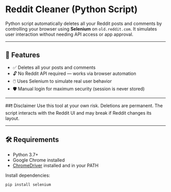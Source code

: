 # Reddit Cleaner (Python Script)

Python script automatically deletes all your Reddit posts and comments by controlling your browser using **Selenium** on `old.reddit.com`. It simulates user interaction without needing API access or app approval.

---

## 🚀 Features

- ✅ Deletes all your posts and comments
- 🔓 No Reddit API required — works via browser automation
- 🖱️ Uses Selenium to simulate real user behavior
- 🛡️ Manual login for maximum security (session is never stored)

---

##❗ Disclaimer
Use this tool at your own risk. Deletions are permanent. The script interacts with the Reddit UI and may break if Reddit changes its layout.

---

## 🛠️ Requirements

- Python 3.7+
- Google Chrome installed
- [ChromeDriver](https://chromedriver.chromium.org/downloads) installed and in your PATH

Install dependencies:

```bash
pip install selenium

